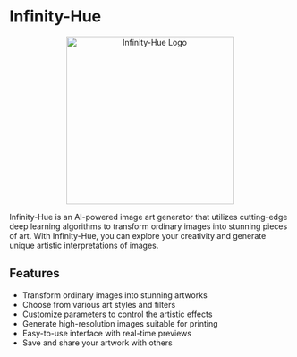 # Infinity-Hue

<p align="center">
  <img src="https://infinityhue.us.to/assets/logo.png" alt="Infinity-Hue Logo" width="300" height="300">
</p>

Infinity-Hue is an AI-powered image art generator that utilizes cutting-edge deep learning algorithms to transform ordinary images into stunning pieces of art. With Infinity-Hue, you can explore your creativity and generate unique artistic interpretations of images.

## Features

- Transform ordinary images into stunning artworks
- Choose from various art styles and filters
- Customize parameters to control the artistic effects
- Generate high-resolution images suitable for printing
- Easy-to-use interface with real-time previews
- Save and share your artwork with others
